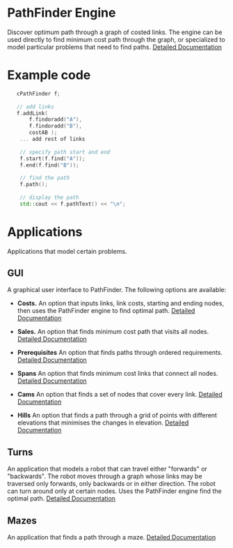 # PathFinder Engine
Discover optimum path through a graph of costed links.  The engine can be used directly to find minimum cost path through the graph, or specialized to model particular problems that need to find paths.  [Detailed Documentation](https://jamesbremner.github.io/PathFinder/classc_path_finder.html)

# Example code

```C++
   cPathFinder f;
   
   // add links
   f.addLink(
       f.findoradd("A"),
       f.findoradd("B"),
       costAB );
    ... add rest of links
    
    // specify path start and end
    f.start(f.find("A"));
    f.end(f.find("B"));
    
    // find the path
    f.path();
    
    // display the path
    std::cout << f.pathText() << "\n";
```
# Applications

Applications that model certain problems.

## GUI
A graphical user interface to PathFinder.  The following options are available:

- __Costs.__
An option that inputs links, link costs, starting and ending nodes, then uses the PathFinder engine to find optimal path. [Detailed Documentation](https://github.com/JamesBremner/PathFinder/wiki/Costs)

- __Sales.__
An option that finds minimum cost path that visits all nodes. [Detailed Documentation](https://github.com/JamesBremner/PathFinder/wiki/Sales)

- __Prerequisites__
An option that finds paths through ordered requirements. [Detailed Documentation](https://github.com/JamesBremner/PathFinder/wiki/Prerequisites)

- __Spans__
An option that finds minimum cost links that connect all nodes.  [Detailed Documentation](https://github.com/JamesBremner/PathFinder/wiki/Spans)

- __Cams__
An option that finds a set of nodes that cover every link. [Detailed Documentation](https://github.com/JamesBremner/PathFinder/wiki/Cams)

- __Hills__
An option that finds a path through a grid of points with different elevations that minimises the changes in elevation. [Detailed Documentation](https://github.com/JamesBremner/PathFinder/wiki/Hills)

## Turns
An application that models a robot that can travel either "forwards" or "backwards". The robot moves through a graph whose links may be traversed only forwards, only backwards or in either direction. The robot can turn around only at certain nodes.  Uses the PathFinder engine find the optimal path.  [Detailed Documentation](https://github.com/JamesBremner/PathFinder/wiki/Turns)

## Mazes
An application that finds a path through a maze.  [Detailed Documentation](https://github.com/JamesBremner/PathFinder/wiki/Mazes)

